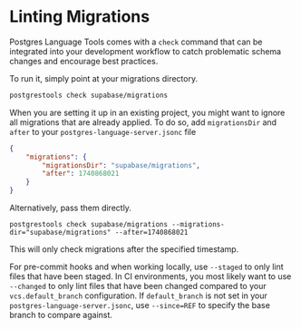 # Linting Migrations

Postgres Language Tools comes with a `check` command that can be integrated into your development workflow to catch problematic schema changes and encourage best practices.

To run it, simply point at your migrations directory.

```sh
postgrestools check supabase/migrations
```

When you are setting it up in an existing project, you might want to ignore all migrations that are already applied. To do so, add `migrationsDir` and `after` to your `postgres-language-server.jsonc` file


```json
{
    "migrations": {
        "migrationsDir": "supabase/migrations",
        "after": 1740868021
    }
}
```

Alternatively, pass them directly.

```
postgrestools check supabase/migrations --migrations-dir="supabase/migrations" --after=1740868021
```

This will only check migrations after the specified timestamp.

For pre-commit hooks and when working locally, use `--staged` to only lint files that have been staged. In CI environments, you most likely want to use `--changed` to only lint files that have been changed compared to your `vcs.default_branch` configuration. If `default_branch` is not set in your `postgres-language-server.jsonc`, use `--since=REF` to specify the base branch to compare against.

